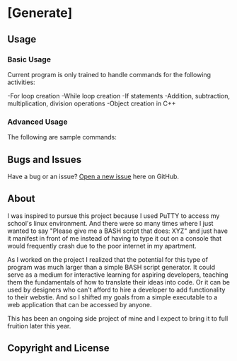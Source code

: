 # [Generate]

## Usage

### Basic Usage

Current program is only trained to handle commands for the following activities:

-For loop creation
-While loop creation
-If statements
-Addition, subtraction, multiplication, division operations
-Object creation in C++

### Advanced Usage

The following are sample commands:


## Bugs and Issues

Have a bug or an issue? [Open a new issue](https://github.com/BarbaraGuo/BarbaraGuo.github.io/issues) here on GitHub.

## About

I was inspired to pursue this project because I used PuTTY to access my school's linux environment. And there were so many times where I just wanted to say "Please give me a BASH script that does: XYZ" and just have it manifest in front of me instead of having to type it out on a console that would frequently crash due to the poor internet in my apartment. 

As I worked on the project I realized that the potential for this type of program was much larger than a simple BASH script generator. It could serve as a medium for interactive learning for aspiring developers, teaching them the fundamentals of how to translate their ideas into code. Or it can be used by designers who can't afford to hire a developer to add functionality to their webstie. And so I shifted my goals from a simple executable to a web application that can be accessed by anyone.

This has been an ongoing side project of mine and I expect to bring it to full fruition later this year. 
## Copyright and License

